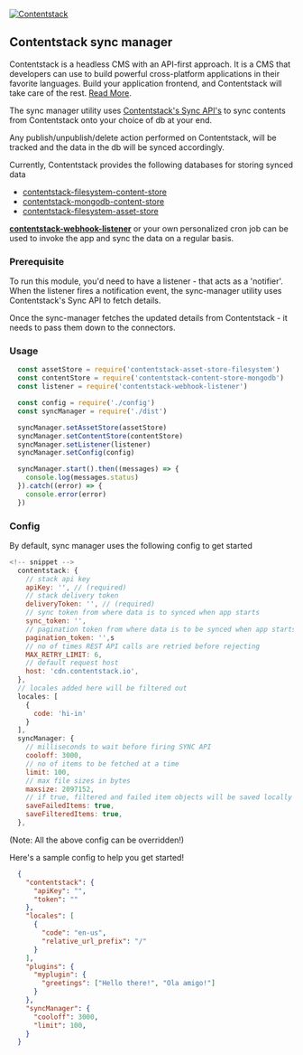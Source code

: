 [![Contentstack](https://www.contentstack.com/docs/static/images/contentstack.png)](https://www.contentstack.com/)

## Contentstack sync manager

Contentstack is a headless CMS with an API-first approach. It is a CMS that developers can use to build powerful cross-platform applications in their favorite languages. Build your application frontend, and Contentstack will take care of the rest. [Read More](https://www.contentstack.com/).

The sync manager utility uses [Contentstack's Sync API's](https://www.contentstack.com/docs/apis/content-delivery-api/#synchronization) to sync contents from Contentstack onto your choice of db at your end.

Any publish/unpublish/delete action performed on Contentstack, will be tracked and the data in the db will be synced accordingly.

Currently, Contentstack provides the following databases for storing synced data
- [contentstack-filesystem-content-store]()
- [contentstack-mongodb-content-store]()
- [contentstack-filesystem-asset-store]()

**[contentstack-webhook-listener]()** or your own personalized cron job can be used to invoke the app and sync the data on a regular basis.

### Prerequisite

To run this module, you'd need to have a listener - that acts as a 'notifier'. When the listener fires a notification event, the sync-manager utility uses Contentstack's Sync API to fetch details.

Once the sync-manager fetches the updated details from Contentstack - it needs to pass them down to the connectors.

### Usage

```js
  const assetStore = require('contentstack-asset-store-filesystem')
  const contentStore = require('contentstack-content-store-mongodb')
  const listener = require('contentstack-webhook-listener')

  const config = require('./config')
  const syncManager = require('./dist')

  syncManager.setAssetStore(assetStore)
  syncManager.setContentStore(contentStore)
  syncManager.setListener(listener)
  syncManager.setConfig(config)

  syncManager.start().then((messages) => {
    console.log(messages.status)
  }).catch((error) => {
    console.error(error)
  })
```

### Config

By default, sync manager uses the following config to get started

```js
<!-- snippet -->
  contentstack: {
    // stack api key
    apiKey: '', // (required)
    // stack delivery token
    deliveryToken: '', // (required)
    // sync token from where data is to synced when app starts
    sync_token: '',
    // pagination token from where data is to be synced when app starts
    pagination_token: '',s
    // no of times REST API calls are retried before rejecting
    MAX_RETRY_LIMIT: 6,
    // default request host
    host: 'cdn.contentstack.io',
  },
  // locales added here will be filtered out
  locales: [
    {
      code: 'hi-in'
    }
  ],
  syncManager: {
    // milliseconds to wait before firing SYNC API
    cooloff: 3000,
    // no of items to be fetched at a time
    limit: 100,
    // max file sizes in bytes
    maxsize: 2097152,
    // if true, filtered and failed item objects will be saved locally under 'unprocessible' folder
    saveFailedItems: true,
    saveFilteredItems: true,
  },
```
(Note: All the above config can be overridden!)

Here's a sample config to help you get started!

```json
  {
    "contentstack": {
      "apiKey": "",
      "token": ""
    },
    "locales": [
      {
        "code": "en-us",
        "relative_url_prefix": "/"
      }
    ],
    "plugins": {
      "myplugin": {
        "greetings": ["Hello there!", "Ola amigo!"]
      }
    },
    "syncManager": {
      "cooloff": 3000,
      "limit": 100,
    }
  }
```